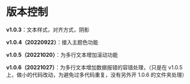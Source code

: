 # 版本控制

**v1.0.3**：文本样式，对齐方式，阴影

**v1.0.4（20220922）**：接入主题色功能

**v1.0.5（20221020）**：为多行文本增加滚动功能

**v1.0.6（20221027）**：为多行文本增加数据报错的容错处理，（只是在 v1.0.5 上，做小的代码改动，为避免过多代码重复，没有另外开 1.0.6 的文件夹处理）
